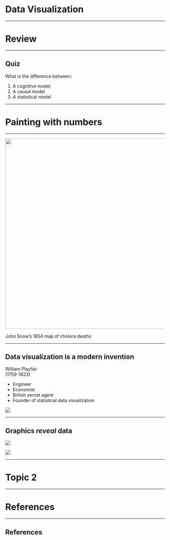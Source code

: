 # Data Visualization

---

# Review

---

## Quiz

What is the difference between:

1. A cognitive model
2. A causal model
3. A statistical model

---

# Painting with numbers

---

<img src="https://ethanweed.github.io/pythonbook/_images/snow_ghost_map2.png" width = "600"/>

John Snow’s 1854 map of cholera deaths

---

## Data visualization is a modern invention

<div id = "left">

William Playfair  
(1759-1823)

- Engineer
- Economist
- British secret agent
- Founder of statistical data visualization
</div>

<div id = "right">

![](https://images.squarespace-cdn.com/content/v1/5b210bafcc8fed1aaffd57aa/1532421067432-6NJ05X3O956WDTJRW2SN/william+playfair.jpg)
</div>


---

## Graphics _reveal_ data

<img src="https://github.com/ethanweed/ExPsyLing/blob/master/2021/Slides/Images/Anscombe1.png? 
 raw=true" width=""/>

</div>


<div id = "right">
<img src="https://github.com/ethanweed/ExPsyLing/blob/master/2021/Slides/Images/Anscombe2.png? 
 raw=true" width=""/>

</div>



---

# Topic 2

---


# References

---

## References


<div id = "refs">




</div>